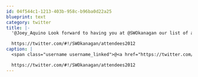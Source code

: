 ```yaml
---
id: 04f544c1-1213-403b-958c-b96ba0d22a25
blueprint: text
category: twitter
title: |-
  '@Joey_Aquino Look forward to having you at @SWOkanagan our list of attendees is here: 

  https://twitter.com/#!/SWOkanagan/attendees2012
caption: |
  <span class="username username_linked">@<a href="https://twitter.com/Joey_Aquino" title="Joey Aquino">Joey_Aquino</a></span> Look forward to having you at <span class="username username_linked">@<a href="https://twitter.com/SWOkanagan" title="OK Startup Weekend">SWOkanagan</a></span> our list of attendees is here: 

  https://twitter.com/#!/SWOkanagan/attendees2012
---
```

